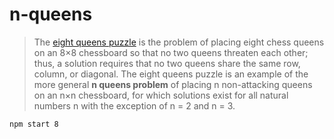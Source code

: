 # n-queens

> The [eight queens puzzle](https://en.wikipedia.org/wiki/Eight_queens_puzzle) is the problem of placing eight chess queens on an 8×8 chessboard so that no two queens threaten each other; thus, a solution requires that no two queens share the same row, column, or diagonal. The eight queens puzzle is an example of the more general **n queens problem** of placing n non-attacking queens on an n×n chessboard, for which solutions exist for all natural numbers n with the exception of n = 2 and n = 3.

```
npm start 8
```
